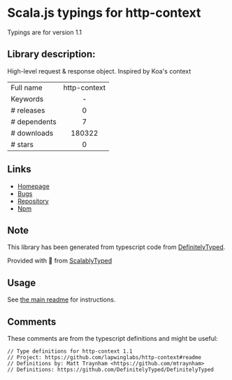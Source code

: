 
# Scala.js typings for http-context

Typings are for version 1.1

## Library description:
High-level request & response object. Inspired by Koa's context

|                    |                 |
| ------------------ | :-------------: |
| Full name          | http-context |
| Keywords           | - |
| # releases         | 0 |
| # dependents       | 7 |
| # downloads        | 180322 |
| # stars            | 0 |

## Links
- [Homepage](https://github.com/lapwinglabs/http-context#readme)
- [Bugs](https://github.com/lapwinglabs/http-context/issues)
- [Repository](https://github.com/lapwinglabs/http-context)
- [Npm](https://www.npmjs.com/package/http-context)
    


## Note
This library has been generated from typescript code from [DefinitelyTyped](https://definitelytyped.org).

Provided with :purple_heart: from [ScalablyTyped](https://github.com/oyvindberg/ScalablyTyped)

## Usage
See [the main readme](../../readme.md) for instructions.

## Comments

These comments are from the typescript definitions and might be useful:
```
// Type definitions for http-context 1.1
// Project: https://github.com/lapwinglabs/http-context#readme
// Definitions by: Matt Traynham <https://github.com/mtraynham>
// Definitions: https://github.com/DefinitelyTyped/DefinitelyTyped

```

